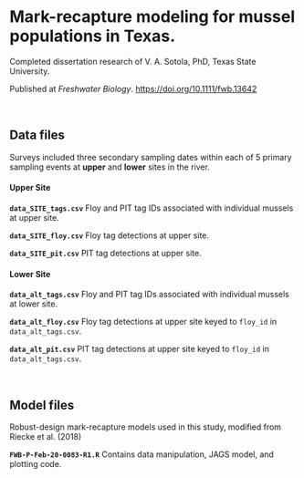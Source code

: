 # Mark-recapture modeling for mussel populations in Texas.

Completed dissertation research of V. A. Sotola, PhD, Texas State University.

Published at <em>Freshwater Biology</em>. https://doi.org/10.1111/fwb.13642

<br>

## Data files
Surveys included three secondary sampling dates within each of 5 primary sampling events at **upper** and **lower** sites in the river.

#### Upper Site
<b>`data_SITE_tags.csv`</b> Floy and PIT tag IDs associated with individual mussels at upper site.

<b>`data_SITE_floy.csv`</b> Floy tag detections at upper site. 

<b>`data_SITE_pit.csv`</b>  PIT tag detections at upper site. 

#### Lower Site
<b>`data_alt_tags.csv`</b> Floy and PIT tag IDs associated with individual mussels at lower site.

<b>`data_alt_floy.csv`</b> Floy tag detections at upper site keyed to `floy_id` in `data_alt_tags.csv`. 

<b>`data_alt_pit.csv`</b>  PIT tag detections at upper site keyed to `floy_id` in `data_alt_tags.csv`. 

<br>

## Model files
Robust-design mark-recapture models used in this study, modified from  Riecke et al. (2018) 

<b>`FWB-P-Feb-20-0083-R1.R`</b> Contains data manipulation, JAGS model, and plotting code.
